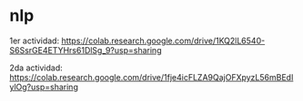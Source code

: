 # nlp

1er actividad: https://colab.research.google.com/drive/1KQ2lL6540-S6SsrGE4ETYHrs61DlSg_9?usp=sharing

2da actividad: https://colab.research.google.com/drive/1fje4icFLZA9QajOFXpyzL56mBEdIylOg?usp=sharing
